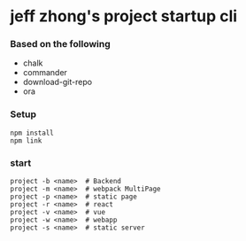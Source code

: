 # jeff zhong's project startup cli
### Based on the following
* chalk
* commander
* download-git-repo
* ora

### Setup
```
npm install
npm link
```

### start
```
project -b <name>  # Backend
project -m <name>  # webpack MultiPage
project -p <name>  # static page
project -r <name>  # react
project -v <name>  # vue
project -w <name>  # webapp
project -s <name>  # static server
```